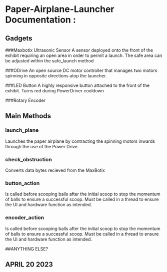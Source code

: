 # Paper-Airplane-Launcher Documentation :

## Gadgets

###Maxbotix Ultrasonic Sensor
A sensor deployed onto the front of the exhibit requiring an open area in order to permit a launch. The safe area can be adjusted within the safe_launch method

###ODrive
An open source DC motor controller that manages two motors spinning in opposite directions atop the launcher. 

###LED Button
A highly responsive button attached to the front of the exhibit. Turns red during PowerDriver cooldown

###Rotary Encoder

## Main Methods

### launch_plane
Launches the paper airplane by contracting the spinning motors inwards through the use of the Power Drive. 

### check_obstruction
Converts data bytes recieved from the MaxBotix 

### button_action
Is called before scooping balls after the initial scoop to stop the momentum of balls to ensure a successful scoop.
Must be called in a thread to ensure the UI and hardware function as intended.

### encoder_action
Is called before scooping balls after the initial scoop to stop the momentum of balls to ensure a successful scoop.
Must be called in a thread to ensure the UI and hardware function as intended.

##ANYTHING ELSE?

## APRIL 20 2023


